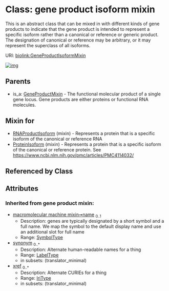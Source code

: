 
# Class: gene product isoform mixin


This is an abstract class that can be mixed in with different kinds of gene products to indicate that the gene product is intended to represent a specific isoform rather than a canonical or reference or generic product. The designation of canonical or reference may be arbitrary, or it may represent the superclass of all isoforms.

URI: [biolink:GeneProductIsoformMixin](https://w3id.org/biolink/vocab/GeneProductIsoformMixin)


[![img](https://yuml.me/diagram/nofunky;dir:TB/class/[GeneProductMixin],[ProteinIsoform]uses%20-.->[GeneProductIsoformMixin&#124;synonym(i):label_type%20*;xref(i):iri_type%20*;name(i):symbol_type%20%3F],[RNAProductIsoform]uses%20-.->[GeneProductIsoformMixin],[GeneProductMixin]^-[GeneProductIsoformMixin],[ProteinIsoform],[RNAProductIsoform])](https://yuml.me/diagram/nofunky;dir:TB/class/[GeneProductMixin],[ProteinIsoform]uses%20-.->[GeneProductIsoformMixin&#124;synonym(i):label_type%20*;xref(i):iri_type%20*;name(i):symbol_type%20%3F],[RNAProductIsoform]uses%20-.->[GeneProductIsoformMixin],[GeneProductMixin]^-[GeneProductIsoformMixin],[ProteinIsoform],[RNAProductIsoform])

## Parents

 *  is_a: [GeneProductMixin](GeneProductMixin.md) - The functional molecular product of a single gene locus. Gene products are either proteins or functional RNA molecules.

## Mixin for

 * [RNAProductIsoform](RNAProductIsoform.md) (mixin)  - Represents a protein that is a specific isoform of the canonical or reference RNA
 * [ProteinIsoform](ProteinIsoform.md) (mixin)  - Represents a protein that is a specific isoform of the canonical or reference protein. See https://www.ncbi.nlm.nih.gov/pmc/articles/PMC4114032/

## Referenced by Class


## Attributes


### Inherited from gene product mixin:

 * [macromolecular machine mixin➞name](macromolecular_machine_mixin_name.md)  <sub>0..1</sub>
     * Description: genes are typically designated by a short symbol and a full name. We map the symbol to the default display name and use an additional slot for full name
     * Range: [SymbolType](types/SymbolType.md)
 * [synonym](synonym.md)  <sub>0..\*</sub>
     * Description: Alternate human-readable names for a thing
     * Range: [LabelType](types/LabelType.md)
     * in subsets: (translator_minimal)
 * [xref](xref.md)  <sub>0..\*</sub>
     * Description: Alternate CURIEs for a thing
     * Range: [IriType](types/IriType.md)
     * in subsets: (translator_minimal)
